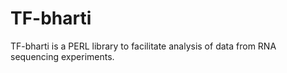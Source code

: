 # TF-bharti
TF-bharti is a PERL library to facilitate analysis of data from RNA sequencing experiments.
